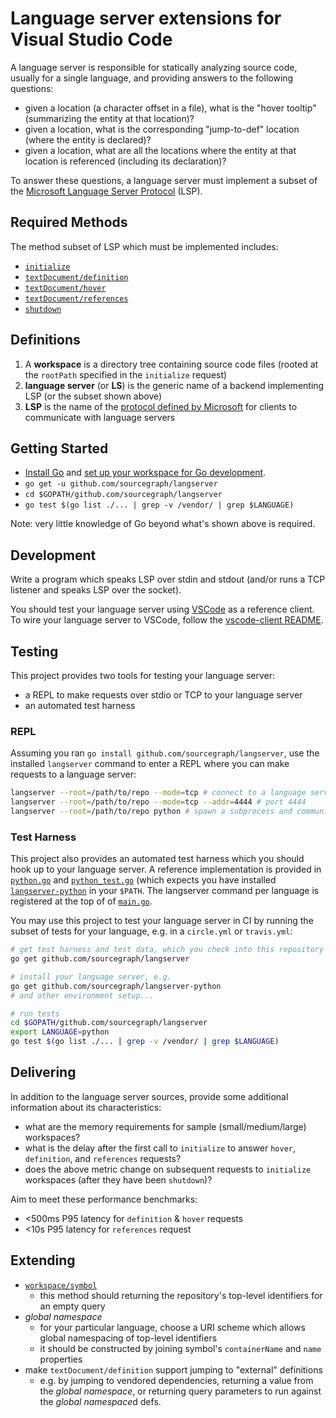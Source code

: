# Language server extensions for Visual Studio Code

A language server is responsible for statically analyzing source code, usually for a single language,
and providing answers to the following questions:

* given a location (a character offset in a file), what is the "hover tooltip" (summarizing the entity at that location)?
* given a location, what is the corresponding "jump-to-def" location (where the entity is declared)?
* given a location, what are all the locations where the entity at that location is referenced (including its declaration)?

To answer these questions, a language server must implement a subset of the
[Microsoft Language Server Protocol](https://github.com/Microsoft/language-server-protocol) (LSP).

## Required Methods

The method subset of LSP which must be implemented includes:

* [`initialize`](https://github.com/Microsoft/language-server-protocol/blob/master/protocol.md#initialize-request)
* [`textDocument/definition`](https://github.com/Microsoft/language-server-protocol/blob/master/protocol.md#goto-definition-request)
* [`textDocument/hover`](https://github.com/Microsoft/language-server-protocol/blob/master/protocol.md#hover-request)
* [`textDocument/references`](https://github.com/Microsoft/language-server-protocol/blob/master/protocol.md#find-references-request)
* [`shutdown`](https://github.com/Microsoft/language-server-protocol/blob/master/protocol.md#shutdown-request)

## Definitions

1. A **workspace** is a directory tree containing source code files (rooted at the `rootPath` specified in the `initialize` request)
2. **language server** (or **LS**) is the generic name of a backend implementing LSP (or the subset shown above)
3. **LSP** is the name of the [protocol defined by Microsoft](https://github.com/Microsoft/language-server-protocol) for
clients to communicate with language servers

## Getting Started

- [Install Go](https://golang.org/doc/install) and [set up your workspace for Go development](https://golang.org/doc/code.html).
- `go get -u github.com/sourcegraph/langserver`
- `cd $GOPATH/github.com/sourcegraph/langserver`
- `go test $(go list ./... | grep -v /vendor/ | grep $LANGUAGE)`

Note: very little knowledge of Go beyond what's shown above is required.

## Development

Write a program which speaks LSP over stdin and stdout (and/or runs a TCP listener and speaks LSP over the socket).

You should test your language server using [VSCode](https://code.visualstudio.com/) as a reference client.
To wire your language server to VSCode, follow the [vscode-client README](https://github.com/sourcegraph/langserver/blob/master/vscode-client/README.md).

## Testing

This project provides two tools for testing your language server:

- a REPL to make requests over stdio or TCP to your language server
- an automated test harness

### REPL

Assuming you ran `go install github.com/sourcegraph/langserver`, use the installed `langserver` command
to enter a REPL where you can make requests to a language server:

```bash
langserver --root=/path/to/repo --mode=tcp # connect to a language server over TCP port 2088
langserver --root=/path/to/repo --mode=tcp --addr=4444 # port 4444
langserver --root=/path/to/repo python # spawn a subprocess and communicate over stdio
```

### Test Harness

This project also provides an automated test harness which you should hook up to your language server.
A reference implementation is provided in [`python.go`](https://github.com/sourcegraph/langserver/blob/master/python.go)
and [`python_test.go`](https://github.com/sourcegraph/langserver/blob/master/python_test.go) (which expects you have installed
[`langserver-python`](https://github.com/sourcegraph/langserver-python/) in your `$PATH`. The langserver
command per language is registered at the top of of [`main.go`](https://github.com/sourcegraph/langserver/blob/master/main.go).

You may use this project to test your language server in CI by running the subset of tests for
your language, e.g. in a `circle.yml` or `travis.yml`:

```bash
# get test harness and test data, which you check into this repository
go get github.com/sourcegraph/langserver

# install your language server, e.g.
go get github.com/sourcegraph/langserver-python
# and other environment setup...

# run tests
cd $GOPATH/github.com/sourcegraph/langserver
export LANGUAGE=python
go test $(go list ./... | grep -v /vendor/ | grep $LANGUAGE)
```

## Delivering

In addition to the language server sources, provide some additional information about its characteristics:

- what are the memory requirements for sample (small/medium/large) workspaces?
- what is the delay after the first call to `initialize` to answer `hover`, `definition`, and `references` requests?
- does the above metric change on subsequent requests to `initialize` workspaces (after they have been `shutdown`)?

Aim to meet these performance benchmarks:

- <500ms P95 latency for `definition` & `hover` requests
- <10s P95 latency for `references` request

## Extending

- [`workspace/symbol`](https://github.com/Microsoft/language-server-protocol/blob/master/protocol.md#workspace-symbols-request)
    - this method should returning the repository's top-level identifiers for an empty query
- *global namespace*
    - for your particular language, choose a URI scheme which allows global namespacing of top-level identifiers
    - it should be constructed by joining symbol's `containerName` and `name` properties
- make `textDocument/definition` support jumping to "external" definitions
    - e.g. by jumping to vendored dependencies, returning a value from the *global namespace*, or returning query
    parameters to run against the *global namespace*d defs.
